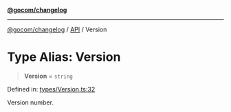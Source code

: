 [**@gocom/changelog**](../README.md)

***

[@gocom/changelog](../README.md) / [API](../Public/API.md) / Version

# Type Alias: Version

> **Version** = `string`

Defined in: [types/Version.ts:32](https://github.com/gocom/changelog/blob/273a35e19d0a002311dc0734fb57ae60d0ae927d/src/types/Version.ts#L32)

Version number.
